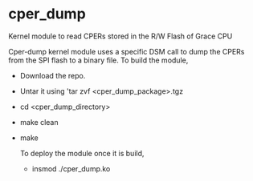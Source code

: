# cper_dump
Kernel module to read CPERs stored in the R/W Flash of Grace CPU

Cper-dump kernel module uses a specific DSM call to dump the CPERs from the SPI flash to a binary file.
To build the module,
- Download the repo.
- Untar it using 'tar zvf <cper_dump_package>.tgz
- cd <cper_dump_directory>
- make clean
- make

  To deploy the module once it is build,
  - insmod ./cper_dump.ko
